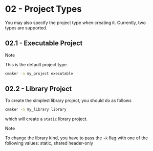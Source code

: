 # 02 - Project Types

You may also specify the project type when creating it. Currently, two\
types are supported.

## 02.1 - Executable Project

> [!NOTE]
> This is the default project type.

```bash
cmaker -n my_project executable
```

## 02.2 - Library Project

To create the simplest library project, you should do as follows

```bash
cmaker -n my_library library
```

which will create a ``static`` library project.

> [!NOTE]
> To change the library kind, you have to pass the ``-k`` flag with one of the\
> following values: static, shared header-only

